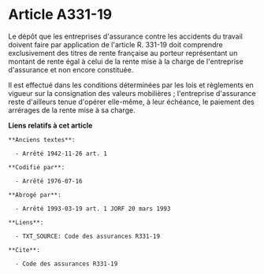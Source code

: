 # Article A331-19

Le dépôt que les entreprises d'assurance contre les accidents du travail doivent faire par application de l'article R. 331-19
doit comprendre exclusivement des titres de rente française au porteur représentant un montant de rente égal à celui de la
rente mise à la charge de l'entreprise d'assurance et non encore constituée.

Il est effectué dans les conditions déterminées par les lois et règlements en vigueur sur la consignation des valeurs
mobilières ; l'entreprise d'assurance reste d'ailleurs tenue d'opérer elle-même, à leur échéance, le paiement des arrérages
de la rente mise à sa charge.

**Liens relatifs à cet article**

	**Anciens textes**:

	  - Arrêté 1942-11-26 art. 1

	**Codifié par**:

	  - Arrêté 1976-07-16

	**Abrogé par**:

	  - Arrêté 1993-03-19 art. 1 JORF 20 mars 1993

	**Liens**:

	  - TXT_SOURCE: Code des assurances R331-19

	**Cite**:

	  - Code des assurances R331-19
